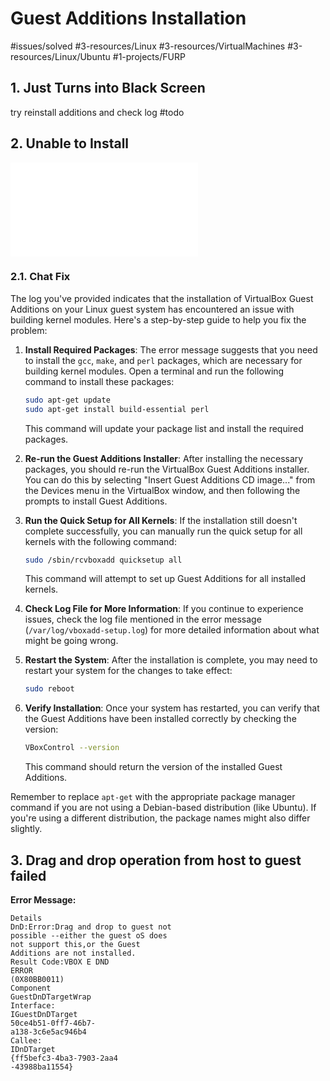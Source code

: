 # Guest Additions Installation
#issues/solved  #3-resources/Linux #3-resources/VirtualMachines #3-resources/Linux/Ubuntu #1-projects/FURP

## 1. Just Turns into Black Screen
try reinstall additions and check log #todo 

## 2. Unable to Install
![Pasted image 20240613172323.png](Pasted%20image%2020240613172323.png.md)

### 2.1. Chat Fix

The log you've provided indicates that the installation of VirtualBox Guest Additions on your Linux guest system has encountered an issue with building kernel modules. Here's a step-by-step guide to help you fix the problem:

1. **Install Required Packages**: The error message suggests that you need to install the `gcc`, `make`, and `perl` packages, which are necessary for building kernel modules. Open a terminal and run the following command to install these packages:

   ```bash
   sudo apt-get update
   sudo apt-get install build-essential perl
   ```

   This command will update your package list and install the required packages.

2. **Re-run the Guest Additions Installer**: After installing the necessary packages, you should re-run the VirtualBox Guest Additions installer. You can do this by selecting "Insert Guest Additions CD image..." from the Devices menu in the VirtualBox window, and then following the prompts to install Guest Additions.

3. **Run the Quick Setup for All Kernels**: If the installation still doesn't complete successfully, you can manually run the quick setup for all kernels with the following command:

   ```bash
   sudo /sbin/rcvboxadd quicksetup all
   ```

   This command will attempt to set up Guest Additions for all installed kernels.

4. **Check Log File for More Information**: If you continue to experience issues, check the log file mentioned in the error message (`/var/log/vboxadd-setup.log`) for more detailed information about what might be going wrong.

5. **Restart the System**: After the installation is complete, you may need to restart your system for the changes to take effect:

   ```bash
   sudo reboot
   ```

6. **Verify Installation**: Once your system has restarted, you can verify that the Guest Additions have been installed correctly by checking the version:

   ```bash
   VBoxControl --version
   ```

   This command should return the version of the installed Guest Additions.

Remember to replace `apt-get` with the appropriate package manager command if you are not using a Debian-based distribution (like Ubuntu). If you're using a different distribution, the package names might also differ slightly.


## 3. Drag and drop operation from host to guest failed

**Error Message:**
```stderr
Details
DnD:Error:Drag and drop to guest not
possible --either the guest oS does
not support this,or the Guest
Additions are not installed.
Result Code:VBOX E DND
ERROR
(0X80BB0011)
Component
GuestDnDTargetWrap
Interface:
IGuestDnDTarget
50ce4b51-0ff7-46b7-
a138-3c6e5ac946b4
Callee:
IDnDTarget
{ff5befc3-4ba3-7903-2aa4
-43988ba11554}
```